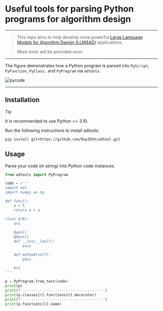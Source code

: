 # Useful tools for parsing Python programs for algorithm design

------

> This repo aims to help develop more powerful [Large Language Models for Algorithm Design (LLM4AD)](https://github.com/Optima-CityU/llm4ad) applications. 
>
> More tools will be provided soon.

------

The figure demonstrates how a Python program is parsed into `PyScript`, `PyFunction`, `PyClass,` and `PyProgram` via `adtools`.

![pycode](./assets/pycode.png)

------

## Installation

> [!TIP]
>
> It is recommended to use Python >= 3.10.

Run the following instructions to install adtools.

```shell
pip install git+https://github.com/RayZhhh/adtool.git
```

## Usage

Parse your code (in string) into Python code instances.

```python
from adtools import PyProgram

code = r'''
import ast
import numpy as np

def func():
    a = 5
    return a + a

class A(B):
    a=1
    
    @yes()
    @deco()
    def __init__(self):
        pass

    def method(self):
        pass
    
    b=2
'''

p = PyProgram.from_text(code)
print(p)
print(f'-------------------------------------')
print(p.classes[0].functions[0].decorator)
print(f'-------------------------------------')
print(p.functions[0].name)
```

